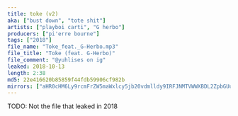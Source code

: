 ```yaml
---
title: toke (v2)
aka: ["bust down", "tote shit"]
artists: ["playboi carti", "G herbo"]
producers: ["pi'erre bourne"]
tags: ["2018"]
file_name: "Toke_feat._G-Herbo.mp3"
file_title: "Toke (feat. G-Herbo)"
file_comment: "@yuhlises on ig"
leaked: 2018-10-13
length: 2:38
md5: 22e416620b85859f44fdb59906cf982b
mirrors: ["aHR0cHM6Ly9rcmFrZW5maWxlcy5jb20vdmlldy9IRFJNMTVWWXBDL2ZpbGUuaHRtbA==", "aHR0cHM6Ly9kYnJlZS5vcmcvdi9hNmMyMzY="]
---
```

TODO: Not the file that leaked in 2018
